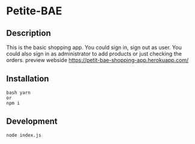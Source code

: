 # Petite-BAE

## Description
This is the basic shopping app. You could sign in, sign out as user. You could also sign in as administrator to add products or just checking the orders.
preview webside https://petit-bae-shopping-app.herokuapp.com/

## Installation

```
bash yarn
or
npm i
```

## Development

```
node index.js

```
